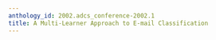 ```yaml
---
anthology_id: 2002.adcs_conference-2002.1
title: A Multi-Learner Approach to E-mail Classification
---
```

